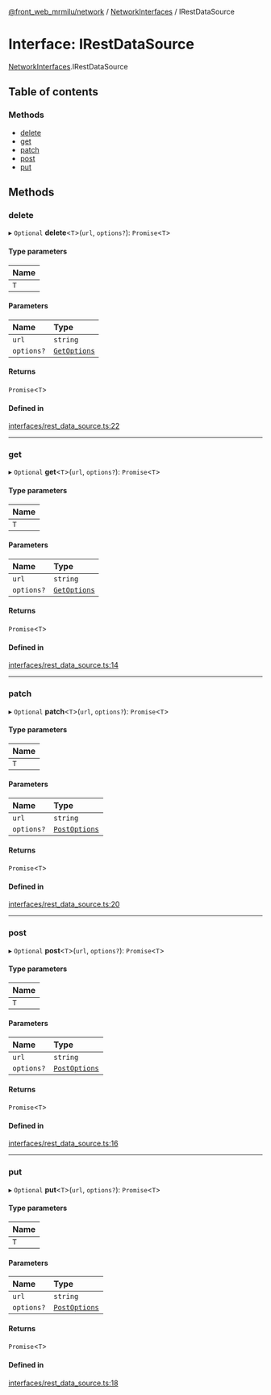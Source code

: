 [@front_web_mrmilu/network](../Network.md) / [NetworkInterfaces](../modules/NetworkInterfaces.md) / IRestDataSource

# Interface: IRestDataSource

[NetworkInterfaces](../modules/NetworkInterfaces.md).IRestDataSource

## Table of contents

### Methods

- [delete](NetworkInterfaces.IRestDataSource.md#delete)
- [get](NetworkInterfaces.IRestDataSource.md#get)
- [patch](NetworkInterfaces.IRestDataSource.md#patch)
- [post](NetworkInterfaces.IRestDataSource.md#post)
- [put](NetworkInterfaces.IRestDataSource.md#put)

## Methods

### delete

▸ `Optional` **delete**<`T`\>(`url`, `options?`): `Promise`<`T`\>

#### Type parameters

| Name |
| :--- |
| `T`  |

#### Parameters

| Name       | Type                                            |
| :--------- | :---------------------------------------------- |
| `url`      | `string`                                        |
| `options?` | [`GetOptions`](NetworkInterfaces.GetOptions.md) |

#### Returns

`Promise`<`T`\>

#### Defined in

[interfaces/rest_data_source.ts:22](https://github.com/mrmilu/front_web_mrmilu/blob/6eec38a/packages/network/src/interfaces/rest_data_source.ts#L22)

---

### get

▸ `Optional` **get**<`T`\>(`url`, `options?`): `Promise`<`T`\>

#### Type parameters

| Name |
| :--- |
| `T`  |

#### Parameters

| Name       | Type                                            |
| :--------- | :---------------------------------------------- |
| `url`      | `string`                                        |
| `options?` | [`GetOptions`](NetworkInterfaces.GetOptions.md) |

#### Returns

`Promise`<`T`\>

#### Defined in

[interfaces/rest_data_source.ts:14](https://github.com/mrmilu/front_web_mrmilu/blob/6eec38a/packages/network/src/interfaces/rest_data_source.ts#L14)

---

### patch

▸ `Optional` **patch**<`T`\>(`url`, `options?`): `Promise`<`T`\>

#### Type parameters

| Name |
| :--- |
| `T`  |

#### Parameters

| Name       | Type                                              |
| :--------- | :------------------------------------------------ |
| `url`      | `string`                                          |
| `options?` | [`PostOptions`](NetworkInterfaces.PostOptions.md) |

#### Returns

`Promise`<`T`\>

#### Defined in

[interfaces/rest_data_source.ts:20](https://github.com/mrmilu/front_web_mrmilu/blob/6eec38a/packages/network/src/interfaces/rest_data_source.ts#L20)

---

### post

▸ `Optional` **post**<`T`\>(`url`, `options?`): `Promise`<`T`\>

#### Type parameters

| Name |
| :--- |
| `T`  |

#### Parameters

| Name       | Type                                              |
| :--------- | :------------------------------------------------ |
| `url`      | `string`                                          |
| `options?` | [`PostOptions`](NetworkInterfaces.PostOptions.md) |

#### Returns

`Promise`<`T`\>

#### Defined in

[interfaces/rest_data_source.ts:16](https://github.com/mrmilu/front_web_mrmilu/blob/6eec38a/packages/network/src/interfaces/rest_data_source.ts#L16)

---

### put

▸ `Optional` **put**<`T`\>(`url`, `options?`): `Promise`<`T`\>

#### Type parameters

| Name |
| :--- |
| `T`  |

#### Parameters

| Name       | Type                                              |
| :--------- | :------------------------------------------------ |
| `url`      | `string`                                          |
| `options?` | [`PostOptions`](NetworkInterfaces.PostOptions.md) |

#### Returns

`Promise`<`T`\>

#### Defined in

[interfaces/rest_data_source.ts:18](https://github.com/mrmilu/front_web_mrmilu/blob/6eec38a/packages/network/src/interfaces/rest_data_source.ts#L18)
